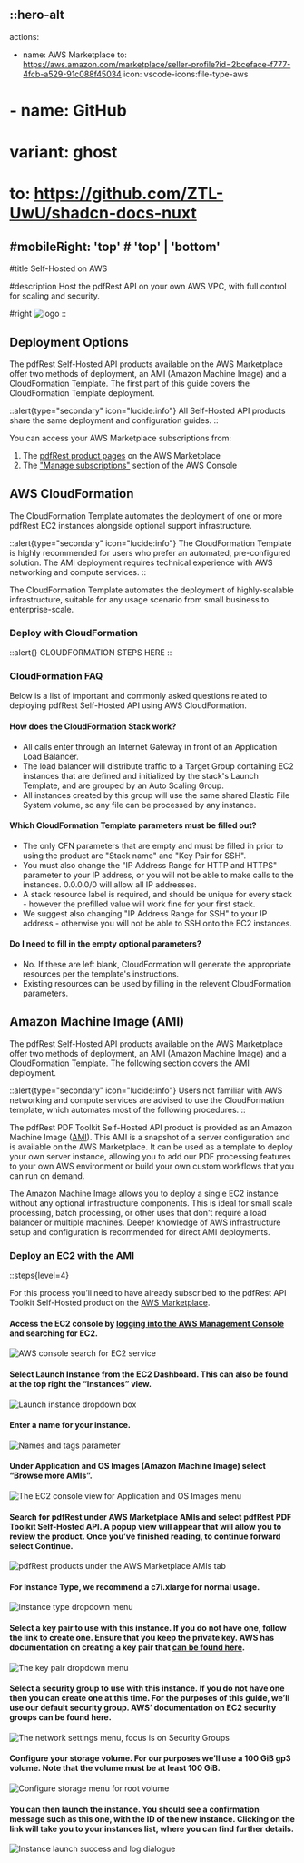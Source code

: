 ::hero-alt
---

actions:
  - name: AWS Marketplace
    to: https://aws.amazon.com/marketplace/seller-profile?id=2bceface-f777-4fcb-a529-91c088f45034
    icon: vscode-icons:file-type-aws
#  - name: GitHub
#    variant: ghost
 #   to: https://github.com/ZTL-UwU/shadcn-docs-nuxt
#mobileRight: 'top' # 'top' | 'bottom'
---

#title
Self-Hosted on AWS

#description
Host the pdfRest API on your own AWS VPC, with full control for scaling and security.

#right
![logo](aws-circle.png)
::

## Deployment Options

The pdfRest Self-Hosted API products available on the AWS Marketplace offer two methods of deployment, an AMI (Amazon Machine Image) and a CloudFormation Template. The first part of this guide covers the CloudFormation Template deployment.

::alert{type="secondary" icon="lucide:info"}
All Self-Hosted API products share the same deployment and configuration guides.
::

You can access your AWS Marketplace subscriptions from:

1.  The [pdfRest product pages](https://aws.amazon.com/marketplace/search/results?searchTerms=pdfrest) on the AWS Marketplace
2.  The ["Manage subscriptions"](https://console.aws.amazon.com/marketplace/home#/subscriptions) section of the AWS Console

## AWS CloudFormation

The CloudFormation Template automates the deployment of one or more pdfRest EC2 instances alongside optional support infrastructure.

::alert{type="secondary" icon="lucide:info"}
The CloudFormation Template is highly recommended for users who prefer an automated, pre-configured solution. The AMI deployment requires technical experience with AWS networking and compute services.
::

The CloudFormation Template automates the deployment of highly-scalable infrastructure, suitable for any usage scenario from small business to enterprise-scale.

### Deploy with CloudFormation

::alert{}
CLOUDFORMATION STEPS HERE
::

### CloudFormation FAQ

Below is a list of important and commonly asked questions related to deploying pdfRest Self-Hosted API using AWS CloudFormation.


#### How does the CloudFormation Stack work?

- All calls enter through an Internet Gateway in front of an Application Load Balancer.
- The load balancer will distribute traffic to a Target Group containing EC2 instances that are defined and initialized by the stack's Launch Template, and are grouped by an Auto Scaling Group.
- All instances created by this group will use the same shared Elastic File System volume, so any file can be processed by any instance.

####  Which CloudFormation Template parameters must be filled out?

- The only CFN parameters that are empty and must be filled in prior to using the product are "Stack name" and "Key Pair for SSH".
- You must also change the "IP Address Range for HTTP and HTTPS" parameter to your IP address, or you will not be able to make calls to the instances. 0.0.0.0/0 will allow all IP addresses.
- A stack resource label is required, and should be unique for every stack - however the prefilled value will work fine for your first stack.
- We suggest also changing "IP Address Range for SSH" to your IP address - otherwise you will not be able to SSH onto the EC2 instances.
  
####  Do I need to fill in the empty optional parameters?

- No. If these are left blank, CloudFormation will generate the appropriate resources per the template's instructions.
- Existing resources can be used by filling in the relevent CloudFormation parameters.

## Amazon Machine Image (AMI)

The pdfRest Self-Hosted API products available on the AWS Marketplace offer two methods of deployment, an AMI (Amazon Machine Image) and a CloudFormation Template. The following section covers the AMI deployment.

::alert{type="secondary" icon="lucide:info"}
Users not familiar with AWS networking and compute services are advised to use the CloudFormation template, which automates most of the following procedures.
::

The pdfRest PDF Toolkit Self-Hosted API product is provided as an Amazon Machine Image ([AMI](https://docs.aws.amazon.com/AWSEC2/latest/UserGuide/AMIs.html)). This AMI is a snapshot of a server configuration and is available on the AWS Marketplace. It can be used as a template to deploy your own server instance, allowing you to add our PDF processing features to your own AWS environment or build your own custom workflows that you can run on demand.

The Amazon Machine Image allows you to deploy a single EC2 instance without any optional infrastructure components. This is ideal for small scale processing, batch processing, or other uses that don't require a load balancer or multiple machines. Deeper knowledge of AWS infrastructure setup and configuration is recommended for direct AMI deployments.

### Deploy an EC2 with the AMI

::steps{level=4}

For this process you’ll need to have already subscribed to the pdfRest API Toolkit Self-Hosted product on the [AWS Marketplace](https://aws.amazon.com/marketplace/search/results?searchTerms=pdfrest).

#### Access the EC2 console by [logging into the AWS Management Console](https://console.aws.amazon.com/console/home) and searching for EC2.

![AWS console search for EC2 service](/pdf-toolkit-instructions/launching-an-ec2-instance/pdf-toolkit-self-hosted-launch-ec2-step1-lg.png/)

#### Select Launch Instance from the EC2 Dashboard. This can also be found at the top right the “Instances” view.

![Launch instance dropdown box](/pdf-toolkit-instructions/launching-an-ec2-instance/pdf-toolkit-self-hosted-launch-ec2-step2-lg.png/)

#### Enter a name for your instance.

![Names and tags parameter](/pdf-toolkit-instructions/launching-an-ec2-instance/pdf-toolkit-self-hosted-launch-ec2-step3.png/)

#### Under Application and OS Images (Amazon Machine Image) select “Browse more AMIs”.

![The EC2 console view for Application and OS Images menu](/pdf-toolkit-instructions/launching-an-ec2-instance/pdf-toolkit-self-hosted-launch-ec2-step4.png/)

#### Search for pdfRest under AWS Marketplace AMIs and select pdfRest PDF Toolkit Self-Hosted API. A popup view will appear that will allow you to review the product. Once you’ve finished reading, to continue forward select Continue.

![pdfRest products under the AWS Marketplace AMIs tab](/pdf-toolkit-instructions/launching-an-ec2-instance/pdf-toolkit-self-hosted-launch-ec2-step5.png/)

#### For Instance Type, we recommend a c7i.xlarge for normal usage.

![Instance type dropdown menu](/pdf-toolkit-instructions/launching-an-ec2-instance/pdf-toolkit-self-hosted-launch-ec2-step6.png/)

#### Select a key pair to use with this instance. If you do not have one, follow the link to create one. Ensure that you keep the private key. AWS has documentation on creating a key pair that [can be found here](https://docs.aws.amazon.com/servicecatalog/latest/adminguide/getstarted-keypair.html).

![The key pair dropdown menu](/pdf-toolkit-instructions/launching-an-ec2-instance/pdf-toolkit-self-hosted-launch-ec2-step7.png/)

#### Select a security group to use with this instance. If you do not have one then you can create one at this time. For the purposes of this guide, we’ll use our default security group. AWS’ documentation on EC2 security groups can be found here.

![The network settings menu, focus is on Security Groups](/pdf-toolkit-instructions/launching-an-ec2-instance/pdf-toolkit-self-hosted-launch-ec2-step8.png/)

#### Configure your storage volume. For our purposes we’ll use a 100 GiB gp3 volume. Note that the volume must be at least 100 GiB.

![Configure storage menu for root volume](/pdf-toolkit-instructions/launching-an-ec2-instance/pdf-toolkit-self-hosted-launch-ec2-step9.png/)

#### You can then launch the instance. You should see a confirmation message such as this one, with the ID of the new instance. Clicking on the link will take you to your instances list, where you can find further details.

![Instance launch success and log dialogue](/pdf-toolkit-instructions/launching-an-ec2-instance/pdf-toolkit-self-hosted-launch-ec2-step10.png/)

